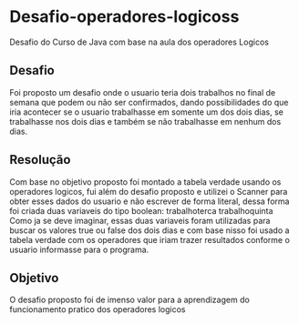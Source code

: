# Desafio-operadores-logicoss
Desafio do Curso de Java com base na aula dos operadores Logicos

<h2>Desafio</h2>
<p>Foi proposto um desafio onde o usuario teria dois trabalhos no final de semana que podem ou não ser confirmados, dando possibilidades do que iria acontecer se o usuario trabalhasse em somente um dos dois dias, se trabalhasse nos dois dias e também se não trabalhasse em nenhum dos dias.</p>

<h2>Resolução</h2>
Com base no objetivo proposto foi montado a tabela verdade usando os operadores logicos, fui além do desafio proposto e utilizei o Scanner para obter esses dados do usuario e não escrever de forma literal, dessa forma foi criada duas variaveis do tipo boolean:
trabalhoterca
trabalhoquinta
Como ja se deve imaginar, essas duas variaveis foram utilizadas para buscar os valores true ou false dos dois dias e com base nisso foi usado a tabela verdade com os operadores que iriam trazer resultados conforme o usuario informasse para o programa.

<h2>Objetivo</h2>
<p>O desafio proposto foi de imenso valor para a aprendizagem do funcionamento pratico dos operadores logicos</p>
